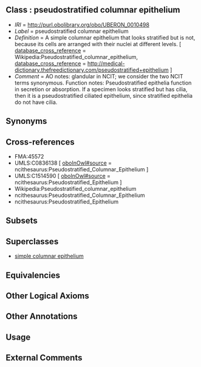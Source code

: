 
## Class : pseudostratified columnar epithelium

 * *IRI* = http://purl.obolibrary.org/obo/UBERON_0010498
 * *Label* = pseudostratified columnar epithelium
 * *Definition* = A simple columnar epithelium that looks stratified but is not, because its cells are arranged with their nuclei at different levels. [ [database_cross_reference](../../ef/oboInOwl#hasDbXref.md) = Wikipedia:Pseudostratified_columnar_epithelium, [database_cross_reference](../../ef/oboInOwl#hasDbXref.md) = http://medical-dictionary.thefreedictionary.com/pseudostratified+epithelium ]
 * *Comment* = AO notes: glandular in NCIT; we consider the two NCIT terms synonymous. Function notes: Pseudostratified epithelia function in secretion or absorption. If a specimen looks stratified but has cilia, then it is a pseudostratified ciliated epithelium, since stratified epithelia do not have cilia.

## Synonyms


## Cross-references

 * FMA:45572
 * UMLS:C0836138 [ [oboInOwl#source](../../ce/oboInOwl#source.md) = ncithesaurus:Pseudostratified_Columnar_Epithelium ]
 * UMLS:C1514590 [ [oboInOwl#source](../../ce/oboInOwl#source.md) = ncithesaurus:Pseudostratified_Epithelium ]
 * Wikipedia:Pseudostratified_columnar_epithelium
 * ncithesaurus:Pseudostratified_Columnar_Epithelium
 * ncithesaurus:Pseudostratified_Epithelium

## Subsets


## Superclasses

 * [simple columnar epithelium](../../UBERON/85/UBERON_0000485.md)

## Equivalencies


## Other Logical Axioms


## Other Annotations


## Usage


## External Comments


